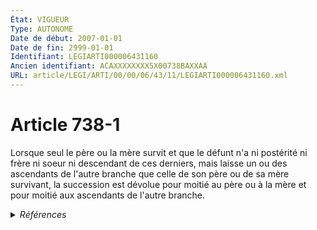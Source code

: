 ```yaml
---
État: VIGUEUR
Type: AUTONOME
Date de début: 2007-01-01
Date de fin: 2999-01-01
Identifiant: LEGIARTI000006431160
Ancien identifiant: ACAXXXXXXXX5X00738BAXXAA
URL: article/LEGI/ARTI/00/00/06/43/11/LEGIARTI000006431160.xml
---
```


<h1>Article 738-1</h1>

Lorsque seul le père ou la mère survit et que le défunt n'a ni postérité ni
frère ni soeur ni descendant de ces derniers, mais laisse un ou des ascendants
de l'autre branche que celle de son père ou de sa mère survivant, la succession
est dévolue pour moitié au père ou à la mère et pour moitié aux ascendants de
l'autre branche.


<details>
  <summary><em>Références</em></summary>

  <h2>Articles faisant référence à l'article</h2>
  
  <ul>
    <li>
      <a href="https://legal.tricoteuses.fr//redirection/LEGIARTI000006284863?vers=git&vers=legifrance">LOI n° 2006-728 du 23 juin 2006 portant réforme des successions et des libéralités - article 29 ENTIEREMENT_MODIF</a> CREATION cible
    </li>
  </ul>
  
  <h2>Références faites par l'article</h2>
  
  <ul>
    <li>
      CODIFICATION source Loi 1803-04-19
    </li>
    <li>
      2006-06-23 CREATION source <a href="https://legal.tricoteuses.fr//redirection/LEGIARTI000006284863?vers=git&vers=legifrance">LOI n° 2006-728 du 23 juin 2006 portant réforme des successions et des libéralités - article 29 ENTIEREMENT_MODIF</a>
    </li>
  </ul>
</details>
